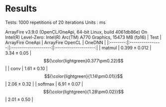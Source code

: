Results
===========

Tests: 1000 repetitions of 20 iterations
Units : $\text{ms}$

ArrayFire v3.9.0 (OpenCL/OneApi, 64-bit Linux, build 4061db86e)
On Intel(R) Level-Zero: Intel(R) Arc(TM) A770 Graphics, 15473 MB (fp16)
|   Test   | ArrayFire OneApi | ArrayFire OpenCL     |        OneDNN        |
|:--------:|:----------------:|:--------------------:|:--------------------:|
|  matmul  |  $0.399\pm0.012$ | $3.34\pm0.05$        |  $${\color{lightgreen}0.377\pm0.22}$$  |
|  conv    |  $1.61\pm0.10$   | $${\color{lightgreen}{1.14\pm0.01}}$$    |   $2.06\pm0.32$      |
|  softmax |  $6.91\pm0.07$   | $${\color{lightgreen}{1.28\pm0.02}}$$    |   $2.01\pm0.50$      |